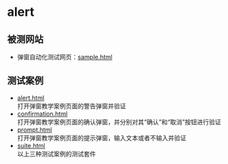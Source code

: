 # alert

## 被测网站
- 弹窗自动化测试网页：[sample.html](sample.html)

## 测试案例
* [alert.html](alert.html)  
   打开弹窗教学案例页面的警告弹窗并验证
* [confirmation.html](confirmation.html)  
  打开弹窗教学案例页面的确认弹窗，并分别对其“确认”和“取消”按钮进行验证
* [prompt.html](prompt.html)  
  打开弹窗教学案例页面的提示弹窗，输入文本或者不输入并验证   
* [suite.html](suite.html)  
  以上三种测试案例的测试套件